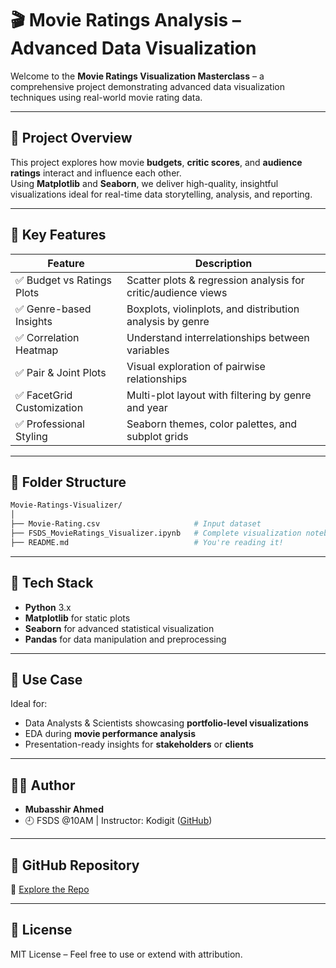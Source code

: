 
# 🎬 Movie Ratings Analysis – Advanced Data Visualization

Welcome to the **Movie Ratings Visualization Masterclass** – a comprehensive project demonstrating advanced data visualization techniques using real-world movie rating data.

---

## 📌 Project Overview

This project explores how movie **budgets**, **critic scores**, and **audience ratings** interact and influence each other.  
Using **Matplotlib** and **Seaborn**, we deliver high-quality, insightful visualizations ideal for real-time data storytelling, analysis, and reporting.

---

## 🎯 Key Features

| Feature                         | Description                                                   |
|--------------------------------|---------------------------------------------------------------|
| ✅ Budget vs Ratings Plots     | Scatter plots & regression analysis for critic/audience views |
| ✅ Genre-based Insights        | Boxplots, violinplots, and distribution analysis by genre     |
| ✅ Correlation Heatmap         | Understand interrelationships between variables               |
| ✅ Pair & Joint Plots          | Visual exploration of pairwise relationships                  |
| ✅ FacetGrid Customization     | Multi-plot layout with filtering by genre and year            |
| ✅ Professional Styling        | Seaborn themes, color palettes, and subplot grids             |

---

## 📂 Folder Structure

```bash
Movie-Ratings-Visualizer/
│
├── Movie-Rating.csv                     # Input dataset
├── FSDS_MovieRatings_Visualizer.ipynb   # Complete visualization notebook
├── README.md                            # You're reading it!
```

---

## 🧰 Tech Stack

- **Python** 3.x
- **Matplotlib** for static plots
- **Seaborn** for advanced statistical visualization
- **Pandas** for data manipulation and preprocessing

---

## 💼 Use Case

Ideal for:
- Data Analysts & Scientists showcasing **portfolio-level visualizations**
- EDA during **movie performance analysis**
- Presentation-ready insights for **stakeholders** or **clients**

---

## 👨‍💻 Author

- **Mubasshir Ahmed**  
- 🕘 FSDS @10AM | Instructor: Kodigit ([GitHub](https://github.com/kodigitaccount))

---

## 📎 GitHub Repository

🔗 [Explore the Repo](https://github.com/mubasshirahmed-3712/Movie-Ratings-Visualizer)

---

## 📢 License

MIT License – Feel free to use or extend with attribution.
